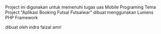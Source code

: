 Project ini digunakan untuk memenuhi tugas uas Mobile Programing
Tema Project "Aplikasi Booking Futsal Futsalwar"
dibuat menggunakan Lumens PHP Framework

dibuat oleh indra faizal amri